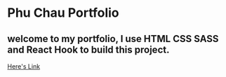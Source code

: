 # Phu Chau Portfolio

## welcome to my portfolio, I use HTML CSS SASS and React Hook to build this project.

[Here's Link](https://phuchauportfolio2.netlify.com/)

